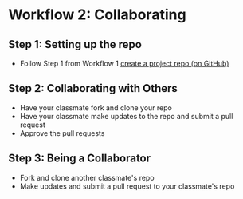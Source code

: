 # Workflow 2:  Collaborating

## Step 1:  Setting up the repo
- Follow Step 1 from Workflow 1 [create a project repo (on GitHub)](./w_1_create_update_myrepo.md#step-1--create-a-repo-on-github)
  
## Step 2:  Collaborating with Others
- Have your classmate fork and clone your repo
- Have your classmate make updates to the repo and submit a pull request
- Approve the pull requests

## Step 3:  Being a Collaborator
- Fork and clone another classmate's repo
- Make updates and submit a pull request to your classmate's repo

  
